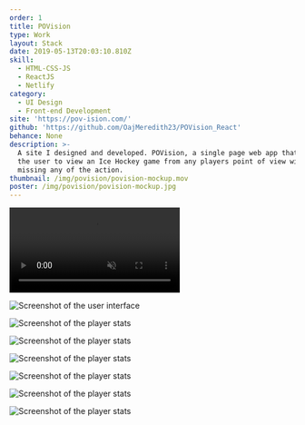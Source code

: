 ```yaml
---
order: 1
title: POVision
type: Work
layout: Stack
date: 2019-05-13T20:03:10.810Z
skill:
  - HTML-CSS-JS
  - ReactJS
  - Netlify
category:
  - UI Design
  - Front-end Development
site: 'https://pov-ision.com/'
github: 'https://github.com/OajMeredith23/POVision_React'
behance: None
description: >-
  A site I designed and developed. POVision, a single page web app that allows
  the user to view an Ice Hockey game from any players point of view without
  missing any of the action. 
thumbnail: /img/povision/povision-mockup.mov
poster: /img/povision/povision-mockup.jpg
---
```


  <div class="work-image-video">
    <video autoplay loop muted playsinline src="/img/povision/loading-vid.mov"></video>
  </div> 

![Screenshot of the user interface](/img/povision/screenshot-1.jpg "Screenshot of the user interface")

![Screenshot of the player stats](/img/povision/player-stats-1.jpg "Screenshot of player stats")

![Screenshot of the player stats](/img/povision/player-stats-2.jpg "Screenshot of player stats")

![Screenshot of the player stats](/img/povision/player-stats-3.jpg "Screenshot of player stats")

![Screenshot of the player stats](/img/povision/player-stats-4.jpg "Screenshot of player stats")

![Screenshot of the player stats](/img/povision/team-buttons-2.jpg "Screenshot of player select buttons")

![Screenshot of the player stats](/img/povision/team-buttons-3.jpg "Screenshot of player select buttons")

<!-- <div class="work-section">
    <div class="work-text-container">
      <div class="work-text">
        <h1>Ideation, User Flow and Wireframing</h1>
        <p>            Lorem ipsum dolor sit, amet consectetur adipisicing elit. Debitis, ut temporibus repellendus porro veniam libero alias corrupti corporis excepturi sed.
        </p>
      </div>
    </div>
    <div class="work-images">
      <div class="work-image-fullwidth">
        <img src="/img/povision/screenshot-1.jpg" alt="Screenshot of the user interface"/>
      </div>
    </div>
</div>
<div class="work-section">
    <div class="work-text-container">
      <div class="work-text">
        <h1>Ideation, User Flow and Wireframing</h1>
        <p>            Lorem ipsum dolor sit, amet consectetur adipisicing elit. Debitis, ut temporibus repellendus porro veniam libero alias corrupti corporis excepturi sed.
        </p>
      </div>
    </div>
    <div class="work-images">
      <div class="work-image-grid large-tiles">
        <img src="/img/povision/player-stats-1.jpg" alt="Screenshot of player stats"/>
        <img src="/img/povision/player-stats-2.jpg" alt="Screenshot of player stats"/>
        <img src="/img/povision/player-stats-3.jpg" alt="Screenshot of player stats"/>
        <img src="/img/povision/player-stats-4.jpg" alt="Screenshot of player stats"/>
        <img src="/img/povision/team-buttons-1.jpg" alt="Screenshot of player select buttons"/>
        <img src="/img/povision/team-buttons-2.jpg" alt="Screenshot of player select buttons"/>
      </div>
      <div class="work-image-fullwidth">
        <img src="/img/povision/team-buttons-3.jpg" alt="Screenshot of player select buttons with hover state"/>
      </div>
    </div>
</div> -->
